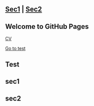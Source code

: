 ## [Sec1](#sec1) | [Sec2](#sec2)

## Welcome to GitHub Pages

[CV]({{https://github.com/on-the-run}}/webpage/docs/cv_yiyang_chang.pdf)

[Go to test](#test)
## Test
## sec1
## sec2
